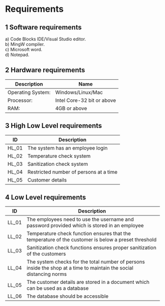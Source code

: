 # Requirements

## 1 Software requirements

a) Code Blocks IDE/Visual Studio editor.\
b) MingW compiler.\
c) Microsoft word.\
d) Notepad.

## 2 Hardware requirements

|**Description**|**Name**|
|-----------------|--------------------------| 
|Operating System:|Windows/Linux/Mac|
|Processor:       |Intel Core-32 bit or above|
|RAM:             |4GB or above|

## 3 High Low Level requirements

|**ID**|**Description**| 
|------|-------------------------------------| 
|HL_01|The system has an employee login|  
|HL_02|Temperature check system|   
|HL_03|Sanitization check system|  
|HL_04|Restricted number of persons at a time| 
|HL_05|Customer details|

## 4 Low Level requirements
|**ID**|**Description**| 
|------|-----------------------------------------------------------------------------------------------------------------| 
|LL_01|The employees need to use the username and password provided which is stored in an employee|  
|LL_02|Temperature check function ensures that the temperature of the customer is below a preset threshold|   
|LL_03|Sanitization check functions ensures proper sanitization of the customers|  
|LL_04|The system checks for the total number of persons inside the shop at a time to maintain the social distancing norms| 
|LL_05|The customer details are stored in a document which can be used as a database|
|LL_06|The database should be accessible|
